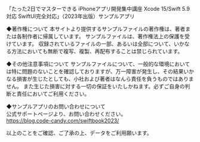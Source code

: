 「たった2日でマスターできる iPhoneアプリ開発集中講座 Xcode 15/Swift 5.9対応 SwiftUI完全対応」（2023年出版）サンプルアプリ

◆著作権について
本サイトより提供するサンプルファイルの著作権は、著者または各制作者に帰属しています。
サンプルファイルは、著作権法上の保護を受けています。
収録されているファイルの一部、あるいは全部について、いかなる方法においても無断で複写、複製、再配布することは禁じられています。

◆その他注意事項について
サンプルファイルについて、一般的な環境においては特に問題のないことを確認しておりますが、万一障害が発生し、その結果いかなる損害が生じたとしても、小社および著者はなんら責任を負うものではありません。
また生じた損害に対する一切の保証をいたしかねます。必ずご自身の判断と責任においてご利用ください。

◆サンプルアプリのお問い合わせについて  
公式サポートページより、お問い合わせください。  
https://blog.code-candy.com/swiftbook2023/

以上のことをご確認、ご了承の上、データをご利用願います。
